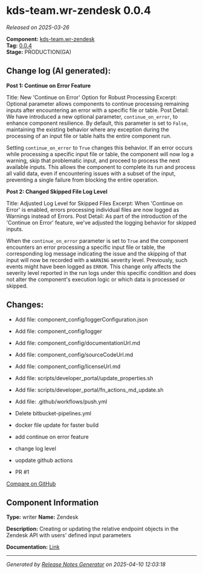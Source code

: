 #  kds-team.wr-zendesk 0.0.4

_Released on 2025-03-26_

**Component:** [kds-team.wr-zendesk](https://github.com/keboola/component-zendesk-wr)  
**Tag:** [0.0.4](https://github.com/keboola/component-zendesk-wr/releases/tag/0.0.4)  
**Stage:** PRODUCTION(GA)


## Change log (AI generated):
**Post 1: Continue on Error Feature**

Title: New 'Continue on Error' Option for Robust Processing
Excerpt: Optional parameter allows components to continue processing remaining inputs after encountering an error with a specific file or table.
Post Detail:
We have introduced a new optional parameter, `continue_on_error`, to enhance component resilience. By default, this parameter is set to `False`, maintaining the existing behavior where any exception during the processing of an input file or table halts the entire component run.

Setting `continue_on_error` to `True` changes this behavior. If an error occurs while processing a specific input file or table, the component will now log a warning, skip that problematic input, and proceed to process the next available inputs. This allows the component to complete its run and process all valid data, even if encountering issues with a subset of the input, preventing a single failure from blocking the entire operation.

**Post 2: Changed Skipped File Log Level**

Title: Adjusted Log Level for Skipped Files
Excerpt: When 'Continue on Error' is enabled, errors processing individual files are now logged as Warnings instead of Errors.
Post Detail:
As part of the introduction of the 'Continue on Error' feature, we've adjusted the logging behavior for skipped inputs.

When the `continue_on_error` parameter is set to `True` and the component encounters an error processing a specific input file or table, the corresponding log message indicating the issue and the skipping of that input will now be recorded with a `WARNING` severity level. Previously, such events might have been logged as `ERROR`. This change only affects the severity level reported in the run logs under this specific condition and does not alter the component's execution logic or which data is processed or skipped.



## Changes:



- Add file: component_config/loggerConfiguration.json 




- Add file: component_config/logger 




- Add file: component_config/documentationUrl.md 




- Add file: component_config/sourceCodeUrl.md 




- Add file: component_config/licenseUrl.md 




- Add file: scripts/developer_portal/update_properties.sh 




- Add file: scripts/developer_portal/fn_actions_md_update.sh 




- Add file: .github/workflows/push.yml 




- Delete bitbucket-pipelines.yml 








- docker file update for faster build 




- add continue on error feature 




- change log level 




- uopdate github actions 




- PR #1 



[Compare on GitHub](https://github.com/keboola/component-zendesk-wr/compare/0.0.3...0.0.4)



## Component Information
**Type:** writer
**Name:** Zendesk

**Description:** Creating or updating the relative endpoint objects in the Zendesk API with users' defined input parameters


**Documentation:** [Link](https://github.com/keboola/component-zendesk-wr/blob/main/README.md)



---
_Generated by [Release Notes Generator](https://github.com/keboola/release-notes-generator)
on 2025-04-10 12:03:18_